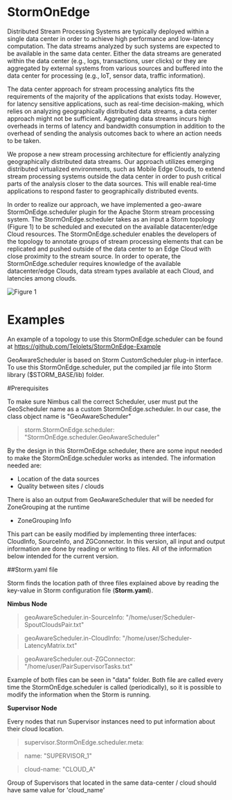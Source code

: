 # StormOnEdge

Distributed Stream Processing Systems are typically deployed within a single data center in order to achieve high performance and low-latency computation. The data streams analyzed by such systems are expected to be available in the same data center. Either the data streams are generated within the data center (e.g., logs, transactions, user clicks) or they are aggregated by external systems from various sources and buffered into the data center for processing (e.g., IoT, sensor data, traffic information).

The data center approach for stream processing analytics fits the requirements of the majority of the applications that exists today. However, for latency sensitive applications, such as real-time decision-making, which relies on analyzing geographically distributed data streams, a data center approach might not be sufficient. Aggregating data streams incurs high overheads in terms of latency and bandwidth consumption in addition to the overhead of sending the analysis outcomes back to where an action needs to be taken.

We propose a new stream processing architecture for efficiently analyzing geographically distributed data streams. Our approach utilizes emerging distributed virtualized environments, such as Mobile Edge Clouds, to extend stream processing systems outside the data center in order to push critical parts of the analysis closer to the data sources. This will enable real-time applications to respond faster to geographically distributed events.

In order to realize our approach, we have implemented a geo-aware StormOnEdge.scheduler plugin for the Apache Storm stream processing system. The StormOnEdge.scheduler takes as an input a Storm topology (Figure 1) to be scheduled and executed on the available datacenter/edge Cloud resources. The StormOnEdge.scheduler enables the developers of the topology to annotate groups of stream processing elements that can be replicated and pushed outside of the data center to an Edge Cloud with close proximity to the stream source. In order to operate, the StormOnEdge.scheduler requires knowledge of the available datacenter/edge Clouds, data stream types available at each Cloud, and latencies among clouds.

![Figure 1](https://www.sics.se/~ahmad/fig/Topology.png "A typical Storm topology. The red rectangles indicate groups of stream processing elements that can be replicated and pushed to an Edge Cloud by the geo-aware StormOnEdge.scheduler.")

# Examples
An example of a topology to use this StormOnEdge.scheduler can be found at https://github.com/Telolets/StormOnEdge-Example

GeoAwareScheduler is based on Storm CustomScheduler plug-in interface. To use this StormOnEdge.scheduler, put the compiled jar file into Storm library ($STORM_BASE/lib) folder.

#Prerequisites

To make sure Nimbus call the correct Scheduler, user must put the GeoScheduler name as a custom StormOnEdge.scheduler. In our case, the class object name is "GeoAwareScheduler"

>storm.StormOnEdge.scheduler: "StormOnEdge.scheduler.GeoAwareScheduler"

By the design in this StormOnEdge.scheduler, there are some input needed to make the StormOnEdge.scheduler works as intended. The information needed are:

 - Location of the data sources
 - Quality between sites / clouds

There is also an output from GeoAwareScheduler that will be needed for ZoneGrouping at the runtime

- ZoneGrouping Info

This part can be easily modified by implementing three interfaces: CloudInfo, SourceInfo, and ZGConnector. In this version, all input and output information are done by reading or writing to files. All of the information below intended for the current version.

##Storm.yaml file

Storm finds the location path of three files explained above by reading the key-value in Storm configuration file (**Storm.yaml**).

**Nimbus Node**

> geoAwareScheduler.in-SourceInfo: "/home/user/Scheduler-SpoutCloudsPair.txt"

> geoAwareScheduler.in-CloudInfo: "/home/user/Scheduler-LatencyMatrix.txt"

> geoAwareScheduler.out-ZGConnector: "/home/user/PairSupervisorTasks.txt"

Example of both files can be seen in "data" folder. Both file are called every time the StormOnEdge.scheduler is called (periodically), so it is possible to modify the information when the Storm is running.


**Supervisor Node**

Every nodes that run Supervisor instances need to put information about their cloud location. 

> supervisor.StormOnEdge.scheduler.meta:

> name: "SUPERVISOR_1"

> cloud-name: "CLOUD_A"

Group of Supervisors that located in the same data-center / cloud should have same value for 'cloud_name'
